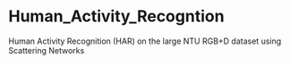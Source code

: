 # Human_Activity_Recogntion
Human Activity Recognition (HAR) on the large NTU RGB+D dataset using Scattering Networks
